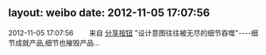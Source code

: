 layout: weibo
date: 2012-11-05 17:07:56
---
<meta name="referrer" content="no-referrer" />

2012-11-05 17:07:56  &nbsp;&nbsp;&nbsp;&nbsp;&nbsp;&nbsp; 来自 <a href="http://app.weibo.com/t/feed/cUcI1A" rel="nofollow">分享按钮</a>
"设计意图往往被无尽的细节吞噬"----细节成就产品,细节也摧毁产品... ​​​
